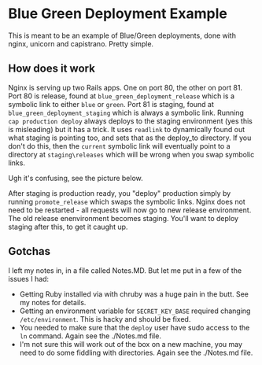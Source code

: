 # Blue Green Deployment Example

This is meant to be an example of Blue/Green deployments, done with nginx, unicorn and capistrano. Pretty simple.

## How does it work

Nginx is serving up two Rails apps. One on port 80, the other on port 81. Port 80 is release, found at `blue_green_deployment_release` which is a symbolic link to either `blue` or `green`. Port 81 is staging, found at `blue_green_deployment_staging` which is always a symbolic link. Running `cap production deploy` always deploys to the staging environment (yes this is misleading) but it has a trick. It uses `readlink` to dynamically found out what staging is pointing too, and sets that as the deploy\_to  directory. If you don't do this, then the `current` symbolic link will eventually point to a directory at `staging\releases` which will be wrong when you swap symbolic links.

Ugh it's confusing, see the picture below.

After staging is production ready, you "deploy" production simply by running `promote_release` which swaps the symbolic links. Nginx does not need to be restarted - all requests will now go to new release environment. The old release enenvironment becomes staging. You'll want to deploy staging after this, to get it caught up.

## Gotchas

I left my notes in, in a file called Notes.MD. But let me put in a few of the issues I had:

- Getting Ruby installed via with chruby was a huge pain in the butt. See my notes for details.
- Getting an environment variable for `SECRET_KEY_BASE` required changing `/etc/environment`. This is hacky and should be fixed.
- You needed to make sure that the `deploy` user have sudo access to the `ln` command. Again see the ./Notes.md file.
- I'm not sure this will work out of the box on a new machine, you may need to do some fiddling with directories. Again see the ./Notes.md file.
